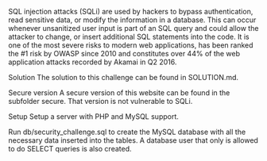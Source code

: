 ⁠⁠SQL injection attacks⁠⁠⁠ (SQLi) are used by hackers to bypass authentication, read sensitive data, or modify the information in a database. This can occur whenever unsanitized user input is part of an SQL query and could allow the attacker to change, or insert additional SQL statements into the code. It is one of the most severe risks to modern web applications, has been ⁠ranked the #1 risk by OWASP since 2010 and ⁠⁠⁠constitutes over 44% of the web application attacks⁠⁠⁠ recorded by Akamai in Q2 2016.

Solution
The solution to this challenge can be found in SOLUTION.md.

Secure version
A secure version of this website can be found in the subfolder secure. That version is not vulnerable to SQLi.

Setup
Setup a server with PHP and MySQL support.

Run db/security_challenge.sql to create the MySQL database with all the necessary data inserted into the tables. A database user that only is allowed to do ﻿⁠⁠⁠⁠SELECT﻿⁠⁠⁠⁠ queries is also created.
